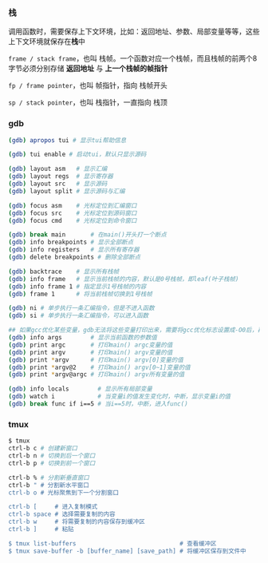 ### 栈

调用函数时，需要保存上下文环境，比如：返回地址、参数、局部变量等等，这些上下文环境就保存在**栈**中

`frame / stack frame`，也叫 栈帧。一个函数对应一个栈帧，而且栈帧的前两个8字节必须分别存储 **返回地址** 与 **上一个栈帧的帧指针**

`fp / frame pointer`，也叫 帧指针，指向 栈帧开头

`sp / stack pointer`，也叫 栈指针，一直指向 栈顶

### gdb

```bash
(gdb) apropos tui # 显示tui帮助信息

(gdb) tui enable # 启动tui，默认只显示源码

(gdb) layout asm   # 显示汇编
(gdb) layout regs  # 显示寄存器
(gdb) layout src   # 显示源码
(gdb) layout split # 显示源码与汇编

(gdb) focus asm    # 光标定位到汇编窗口
(gdb) focus src    # 光标定位到源码窗口
(gdb) focus cmd    # 光标定位到命令窗口

(gdb) break main       # 在main()开头打一个断点 
(gdb) info breakpoints # 显示全部断点
(gdb) info registers   # 显示所有寄存器
(gdb) delete breakpoints # 删除全部断点

(gdb) backtrace    # 显示所有栈帧
(gdb) info frame   # 显示当前栈帧的内容，默认是0号栈帧，即leaf(叶子栈帧)
(gdb) info frame 1 # 指定显示1号栈帧的内容
(gdb) frame 1      # 将当前栈帧切换到1号栈帧

(gdb) ni # 单步执行一条汇编指令，但是不进入函数
(gdb) si # 单步执行一条汇编指令，可以进入函数

## 如果gcc优化某些变量，gdb无法将这些变量打印出来，需要将gcc优化标志设置成-O0后，再对源码重新编译即可
(gdb) info args        # 显示当前函数的参数值
(gdb) print argc       # 打印main() argc变量的值
(gdb) print argv       # 打印main() argv变量的值
(gdb) print *argv      # 打印main() argv[0]变量的值
(gdb) print *argv@2    # 打印main() argv[0~1]变量的值
(gdb) print *argv@argc # 打印main() argv所有变量的值

(gdb) info locals        # 显示所有局部变量
(gdb) watch i            # 当变量i的值发生变化时，中断，显示变量i的值
(gdb) break func if i==5 # 当i==5时，中断，进入func()
```

### tmux

```bash
$ tmux
ctrl-b c # 创建新窗口
ctrl-b n # 切换到后一个窗口
ctrl-b p # 切换到前一个窗口

ctrl-b % # 分割新垂直窗口
ctrl-b " # 分割新水平窗口
ctrl-b o # 光标聚焦到下一个分割窗口

ctrl-b [     # 进入复制模式
ctrl-b space # 选择需要复制的内容
ctrl-b w     # 将需要复制的内容保存到缓冲区
ctrl-b ]     # 粘贴

$ tmux list-buffers                             # 查看缓冲区
$ tmux save-buffer -b [buffer_name] [save_path] # 将缓冲区保存到文件中
```

